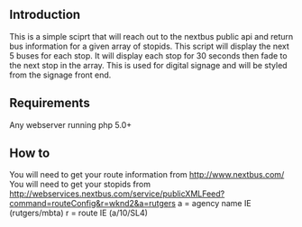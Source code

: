  Introduction
-----------------------------------------------------------------------------------------------
This is a simple sciprt that will reach out to the nextbus public api and return bus information 
for a given array of stopids. This script will display the next 5 buses for each stop. It will
display each stop for 30 seconds then fade to the next stop in the array. This is used for digital
signage and will be styled from the signage front end.

Requirements
-----------------------------------------------------------------------------------------------
Any webserver running php 5.0+

How to
-----------------------------------------------------------------------------------------------
You will need to get your route information from http://www.nextbus.com/
You will need to get your stopids from 
  http://webservices.nextbus.com/service/publicXMLFeed?command=routeConfig&r=wknd2&a=rutgers
  a = agency name IE (rutgers/mbta)
  r = route IE (a/10/SL4)

